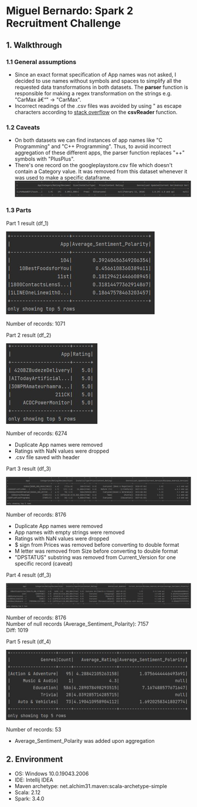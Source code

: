 # Miguel Bernardo: Spark 2 Recruitment Challenge
## 1. Walkthrough
### 1.1 General assumptions
- Since an exact format specification of App names was not asked, I decided to use names without symbols and spaces to simplify all the requested data transformations in both datasets. The **parser** function is responsible for making a regex transformation on the strings e.g. "CarMax â€“" &rarr; "CarMax".
- Incorrect readings of the .csv files was avoided by using " as escape characters according to [stack overflow](https://stackoverflow.com/questions/40413526/reading-csv-files-with-quoted-fields-containing-embedded-commas) on the **csvReader** function.
### 1.2 Caveats
- On both datasets we can find instances of app names like "C Programming" and "C++ Programming". Thus, to avoid incorrect aggregation of these different apps, the parser function replaces "++" symbols with "PlusPlus".
- There's one record on the googleplaystore.csv file which doesn't contain a Category value. It was removed from this dataset whenever it was used to make a specific dataframe.
![d566c1ece1db6182d477f75d086c2501.png](/_resources/d566c1ece1db6182d477f75d086c2501.png)

### 1.3 Parts
Part 1 result (df_1)

![ffcd155e416082bbad8f1b276cb1374a.png](/_resources/ffcd155e416082bbad8f1b276cb1374a.png)

Number of records: 1071

Part 2 result (df_2)

![96b97de45e49f578ebc791a55cc137c2.png](/_resources/96b97de45e49f578ebc791a55cc137c2.png)

Number of records: 6274
- Duplicate App names were removed
- Ratings with NaN values were dropped 
- .csv file saved with header

Part 3 result (df_3)

![3cfc908670c6512b168109d4c23a7c23.png](/_resources/3cfc908670c6512b168109d4c23a7c23.png)

Number of records: 8176
- Duplicate App names were removed
- App names with empty strings were removed
- Ratings with NaN values were dropped 
- $ sign from Prices was removed before converting to double format
- M letter was removed from Size before converting to double format
- "DPSTATUS" substring was removed from Current_Version for one specific record (caveat)

Part 4 result (df_3)

![4837d7c30b12be3450b66f9474b6a732.png](/_resources/4837d7c30b12be3450b66f9474b6a732.png)

Number of records: 8176 \
Number of null records (Average_Sentiment_Polarity): 7157 \
Diff: 1019

Part 5 result (df_4)

![d756412c1d1018fca6a73da0cb3e69b4.png](/_resources/d756412c1d1018fca6a73da0cb3e69b4.png)

Number of records: 53
- Average_Sentiment_Polarity was added upon aggregation

## 2. Environment
- OS: Windows 10.0.19043.2006
- IDE: Intellij IDEA 
- Maven archetype: net.alchim31.maven:scala-archetype-simple
- Scala: 2.12
- Spark: 3.4.0
